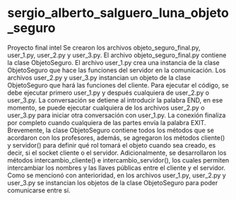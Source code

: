 # sergio_alberto_salguero_luna_objeto_seguro
Proyecto final intel
Se crearon los archivos objeto_seguro_final.py, user_1.py, user_2.py y user_3.py. El archivo objeto_seguro_final.py contiene la clase ObjetoSeguro. El archivo user_1.py crea una instancia de la clase ObjetoSeguro que hace las funciones del servidor en la comunicación. Los archivos user_2.py y user_3.py instancian un objeto de la clase ObjetoSeguro que hará las funciones del cliente. 
Para ejecutar el código, se debe ejecutar primero user_1.py y después cualquiera de user_2.py o user_3.py. La conversación se detiene al introducir la palabra END, en ese momento, se puede ejecutar cualquiera de los archivos user_2.py o user_3.py para iniciar otra conversación con user_1.py. La conexión finaliza por completo cuando cualquiera de las partes envía la palabra EXIT.
Brevemente, la clase ObjetoSeguro contiene todos los métodos que se acordaron con los profesores, además, se agregaron los métodos cliente() y servidor() para definir qué rol tomará el objeto cuando sea creado, es decir, si el socket cliente o el servidor. Adicionalmente, se desarrollaron los métodos intercambio_cliente() e intercambio_servidor(), los cuales permiten intercambiar los nombres y las llaves públicas entre el cliente y el servidor. Como se mencionó con anterioridad, en los archivos user_1.py, user_2.py y user_3.py se instancian los objetos de la clase ObjetoSeguro para poder comunicarse entre sí.
